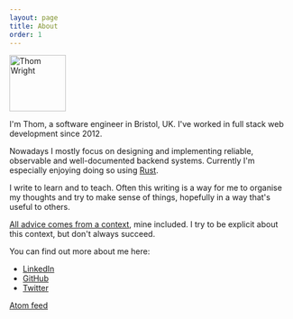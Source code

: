 ```yaml
---
layout: page
title: About
order: 1
---
```


<img class="img-circle" height="100" width="100" alt="Thom Wright" src="//www.gravatar.com/avatar/b5c94d56e4e52feeb6d6568c8450a6a0?s=200&amp;r=pg">

I'm Thom, a software engineer in Bristol, UK. I've worked in full stack web development since 2012.

Nowadays I mostly focus on designing and implementing reliable, observable and well-documented backend systems. Currently I'm especially enjoying doing so using [Rust](https://www.rust-lang.org/).

I write to learn and to teach. Often this writing is a way for me to organise my thoughts and try to make sense of things, hopefully in a way that's useful to others.

[All advice comes from a context](https://www.tedinski.com/2018/06/19/all-advice-has-context.html), mine included. I try to be explicit about this context, but don't always succeed.

You can find out more about me here:

- [LinkedIn](https://www.linkedin.com/in/thomwright0)
- [GitHub](https://github.com/ThomWright)
- [Twitter](https://twitter.com/ThomWright0)

<a href="/atom.xml" target="_blank">Atom feed</a>
